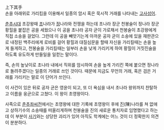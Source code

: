 上下其手  
손을 아래위로 가리킴을 이용해서 일종의 암시 혹은 묵시적 거래를 나타내는
[고사성어](%EA%B3%A0%EC%82%AC%EC%84%B1%EC%96%B4.md).

[춘추시대](%EC%B6%98%EC%B6%94%EC%8B%9C%EB%8C%80.md) 초강왕때
[초](%EC%B4%88.md)나라가 [정](%EC%A0%95.md)나라와 전쟁을 하는데 초나라 장군 천봉술이 정나라 장군 황힐을
붙잡은 공을 세웠으나 이 공을 초나라 공자 균이 가로채서 천봉술이 초강왕에게 직접 소송을 걸었다. 그런데 이 공을 빼앗기는게 아까운 공자
균이 소송에 있을 재판관으로 내정된 백주리에게 로비를 걸어 황힐과 대질심문을 할때 자신을 가리킬때는 손을 높게 들게하고, 천봉술을 가리킬때는
일부러 손을 낮게 가리키게 하여 황힐이 거짓진술을 하도록 유도하게 만들일을 일컫는 말이다.

즉, 손의 높낮이로 초나라 내에서 직위를 암시하여 손을 높게 가리킨 쪽에 붙으면 정나라로 돌려주겠다는 일종의 거래로 쓰인 것이다. 때문에
지금도 무언의 거래, 혹은 검은 거래를 가리키는 말로 이 단어가 쓰인다.  

이 사건이 있은 뒤로 공자 균은 영윤이 되고, 또 더 욕심을 내서 초나라 왕위까지 찬탈하고 이름을 웅균으로 고쳤다. 이 왕이 초영왕이다.  

사족으로 [춘추좌씨전](%EC%B6%98%EC%B6%94%EC%A2%8C%EC%94%A8%EC%A0%84.md)에서는 초영왕에 대한
기록에 초영왕이 후에 [진](%EC%A7%84.md)(陳)나라를 쳐 없애고 상하기수의 소송때를 떠올리게하며 천봉술을 진의 새로운
통치자로 임명했다고 하는데 이 부분이 [사기](%EC%82%AC%EA%B8%B0.md)와는 상당한 괴리가 있어 아직도 학계에는 어느
것이 더 정확한지 의견이 분분하다.

